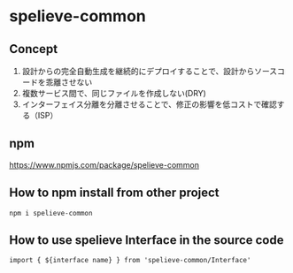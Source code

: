# spelieve-common

## Concept
1. 設計からの完全自動生成を継続的にデプロイすることで、設計からソースコードを乖離させない
2. 複数サービス間で、同じファイルを作成しない(DRY)
3. インターフェイス分離を分離させることで、修正の影響を低コストで確認する（ISP）

## npm
https://www.npmjs.com/package/spelieve-common

## How to npm install from other project
`npm i spelieve-common`

## How to use spelieve Interface in the source code
`import { ${interface name} } from 'spelieve-common/Interface'`
